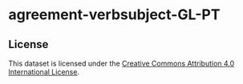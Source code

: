 # agreement-verbsubject-GL-PT

## License
This dataset is licensed under the [Creative Commons Attribution 4.0 International License](https://creativecommons.org/licenses/by/4.0/).

